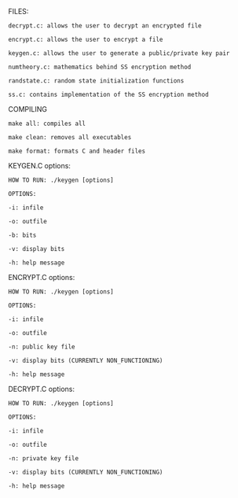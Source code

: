 FILES:

    decrypt.c: allows the user to decrypt an encrypted file 

    encrypt.c: allows the user to encrypt a file

    keygen.c: allows the user to generate a public/private key pair

    numtheory.c: mathematics behind SS encryption method

    randstate.c: random state initialization functions

    ss.c: contains implementation of the SS encryption method


COMPILING

    make all: compiles all

    make clean: removes all executables

    make format: formats C and header files


KEYGEN.C options:

    HOW TO RUN: ./keygen [options]

    OPTIONS:

    -i: infile

    -o: outfile

    -b: bits

    -v: display bits

    -h: help message


ENCRYPT.C options:

    HOW TO RUN: ./keygen [options]

    OPTIONS:

    -i: infile

    -o: outfile

    -n: public key file

    -v: display bits (CURRENTLY NON_FUNCTIONING)

    -h: help message


DECRYPT.C options:

    HOW TO RUN: ./keygen [options]

    OPTIONS:

    -i: infile

    -o: outfile

    -n: private key file

    -v: display bits (CURRENTLY NON_FUNCTIONING)

    -h: help message
